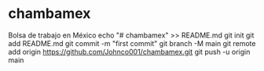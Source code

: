 # chambamex
Bolsa de trabajo en México
echo "# chambamex" >> README.md
git init
git add README.md
git commit -m "first commit"
git branch -M main
git remote add origin https://github.com/Johnco001/chambamex.git
git push -u origin main
